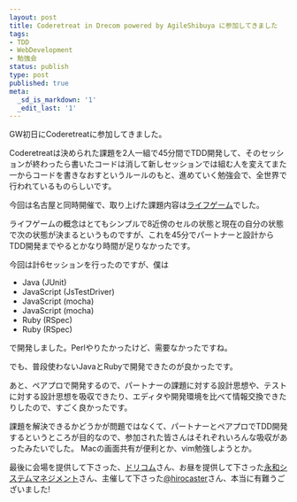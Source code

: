 ```yaml
---
layout: post
title: Coderetreat in Drecom powered by AgileShibuya に参加してきました
tags:
- TDD
- WebDevelopment
- 勉強会
status: publish
type: post
published: true
meta:
  _sd_is_markdown: '1'
  _edit_last: '1'
---
```

<p>GW初日にCoderetreatに参加してきました。</p>

<p>Coderetreatは決められた課題を2人一組で45分間でTDD開発して、そのセッションが終わったら書いたコードは消して新しセッションでは組む人を変えてまた一からコードを書きなおすというルールのもと、進めていく勉強会で、全世界で行われているものらしいです。</p>

<p>今回は名古屋と同時開催で、取り上げた課題内容は<a href="http://ja.wikipedia.org/wiki/%E3%83%A9%E3%82%A4%E3%83%95%E3%82%B2%E3%83%BC%E3%83%A0">ライフゲーム</a>でした。</p>

<p>ライフゲームの概念はとてもシンプルで8近傍のセルの状態と現在の自分の状態で次の状態が決まるというものですが、これを45分でパートナーと設計からTDD開発までやるとかなり時間が足りなかったです。</p>

<p>今回は計6セッションを行ったのですが、僕は</p>

<ul>
<li>Java (JUnit)</li>
<li>JavaScript (JsTestDriver)</li>
<li>JavaScript (mocha)</li>
<li>JavaScript (mocha)</li>
<li>Ruby (RSpec)</li>
<li>Ruby (RSpec)</li>
</ul>

<p>で開発しました。Perlやりたかったけど、需要なかったですね。</p>

<p>でも、普段使わないJavaとRubyで開発できたのが良かったです。</p>

<p>あと、ペアプロで開発するので、パートナーの課題に対する設計思想や、テストに対する設計思想を吸収できたり、エディタや開発環境を比べて情報交換できたりしたので、すごく良かったです。</p>

<p>課題を解決できるかどうかが問題ではなくて、パートナーとペアプロでTDD開発するというところが目的なので、参加された皆さんはそれぞれいろんな吸収があったみたいでした。
Macの画面共有が便利とか、vim勉強しようとか。</p>

<p>最後に会場を提供して下さった、<a href="http://www.drecom.co.jp/">ドリコム</a>さん、お昼を提供して下さった<a href="http://www.esm.co.jp/">永和システムマネジメント</a>さん、主催して下さった<a href="https://twitter.com/#!/HIROCASTER">@hirocaster</a>さん、本当に有難うございました!</p>
